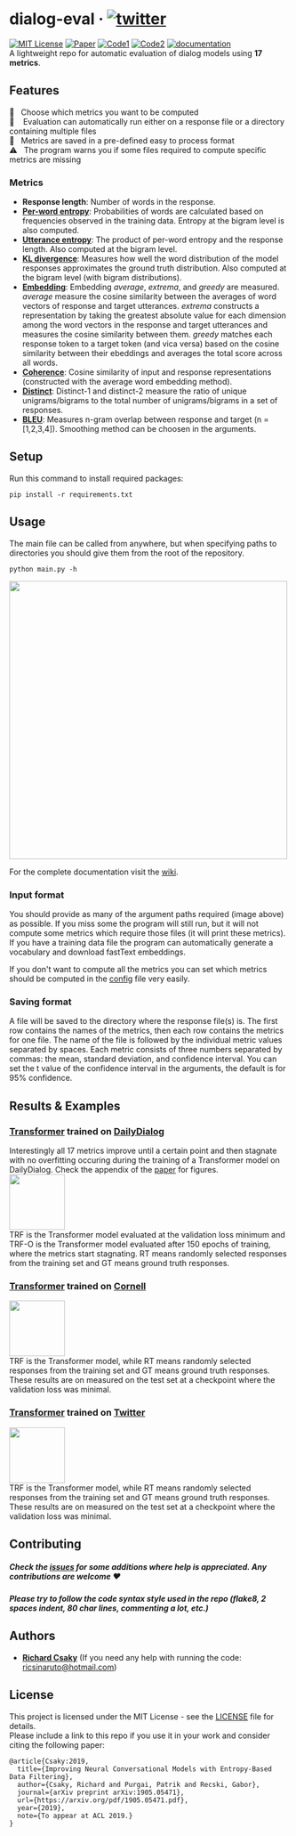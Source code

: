 # dialog-eval &middot; [![twitter](https://img.shields.io/twitter/url/https/shields.io.svg?style=social)](https://ctt.ac/a16pa)
[![MIT License](https://img.shields.io/badge/license-MIT-blue.svg)](https://opensource.org/licenses/MIT) [![Paper](https://img.shields.io/badge/Presented%20at-ACL%202019-yellow.svg)](https://arxiv.org/abs/1905.05471) [![Code1](https://img.shields.io/badge/code-chatbot%20training-green.svg)](https://github.com/ricsinaruto/Seq2seqChatbots) [![Code2](https://img.shields.io/badge/code-filtering-green.svg)](https://github.com/ricsinaruto/NeuralChatbots-DataFiltering) [![documentation](https://img.shields.io/badge/documentation-on%20wiki-red.svg)](https://github.com/ricsinaruto/dialog-eval/wiki)  
A lightweight repo for automatic evaluation of dialog models using **17 metrics**.

## Features
  :twisted_rightwards_arrows: &nbsp; Choose which metrics you want to be computed  
  :rocket: &nbsp;&nbsp; Evaluation can automatically run either on a response file or a directory containing multiple files  
  :floppy_disk: &nbsp; Metrics are saved in a pre-defined easy to process format  
  :warning: &nbsp; The program warns you if some files required to compute specific metrics are missing  
  
### Metrics
* **Response length**: Number of words in the response.
* **[Per-word entropy](http://www.cs.toronto.edu/~lcharlin/papers/vhred_aaai17.pdf)**: Probabilities of words are calculated based on frequencies observed in the training data. Entropy at the bigram level is also computed.
* **[Utterance entropy](http://www.cs.toronto.edu/~lcharlin/papers/vhred_aaai17.pdf)**: The product of per-word entropy and the response length. Also computed at the bigram level.
* **[KL divergence](https://arxiv.org/abs/1905.05471)**: Measures how well the word distribution of the model responses approximates the ground truth distribution. Also computed at the bigram level (with bigram distributions).
* **[Embedding](https://aclweb.org/anthology/D16-1230)**: Embedding *average*, *extrema*, and *greedy* are measured. *average* measure the cosine similarity between the averages of word vectors of response and target utterances. *extrema* constructs a representation by taking the greatest absolute value for each dimension among the word vectors in the response and target utterances and measures the cosine similarity between them. *greedy* matches each response token to a target token (and vica versa) based on the cosine similarity between their ebeddings and averages the total score across all words. 
* **[Coherence](https://arxiv.org/pdf/1809.06873.pdf)**: Cosine similarity of input and response representations (constructed with the average word embedding method).
* **[Distinct](https://www.aclweb.org/anthology/N16-1014)**: Distinct-1 and distinct-2 measure the ratio of unique unigrams/bigrams to the total number of unigrams/bigrams in a set of responses.
* **[BLEU](https://www.aclweb.org/anthology/P02-1040)**: Measures n-gram overlap between response and target (n = [1,2,3,4]). Smoothing method can be choosen in the arguments.



## Setup
Run this command to install required packages:
```
pip install -r requirements.txt
```

## Usage
The main file can be called from anywhere, but when specifying paths to directories you should give them from the root of the repository.
```
python main.py -h
```
<a><img src="https://github.com/ricsinaruto/dialog-eval/blob/master/docs/help.png" align="top" height="500" ></a>

For the complete documentation visit the [wiki](https://github.com/ricsinaruto/dialog-eval/wiki).

### Input format
You should provide as many of the argument paths required (image above) as possible. If you miss some the program will still run, but it will not compute some metrics which require those files (it will print these metrics). If you have a training data file the program can automatically generate a vocabulary and download fastText embeddings.  
  
If you don't want to compute all the metrics you can set which metrics should be computed in the [config](https://github.com/ricsinaruto/dialog-eval/blob/master/utils/config.py) file very easily.

### Saving format
A file will be saved to the directory where the response file(s) is. The first row contains the names of the metrics, then each row contains the metrics for one file. The name of the file is followed by the individual metric values separated by spaces. Each metric consists of three numbers separated by commas: the mean, standard deviation, and confidence interval. You can set the t value of the confidence interval in the arguments, the default is for 95% confidence.

## Results & Examples
### [Transformer](https://arxiv.org/abs/1706.03762) trained on [DailyDialog](https://arxiv.org/abs/1710.03957)
Interestingly all 17 metrics improve until a certain point and then stagnate with no overfitting occuring during the training of a Transformer model on DailyDialog. Check the appendix of the [paper](https://arxiv.org/pdf/1905.05471.pdf) for figures.  
<a><img src="https://github.com/ricsinaruto/dialog-eval/blob/master/docs/dailydialog_metrics.png" align="top" height="100" ></a>  
TRF is the Transformer model evaluated at the validation loss minimum and TRF-O is the Transformer model evaluated after 150 epochs of training, where the metrics start stagnating. RT means randomly selected responses from the training set and GT means ground truth responses.  

### [Transformer](https://arxiv.org/abs/1706.03762) trained on [Cornell](https://www.cs.cornell.edu/~cristian/Cornell_Movie-Dialogs_Corpus.html)
<a><img src="https://github.com/ricsinaruto/dialog-eval/blob/master/docs/cornell_metrics.png" align="top" height="100" ></a>  
TRF is the Transformer model, while RT means randomly selected responses from the training set and GT means ground truth responses. These results are on measured on the test set at a checkpoint where the validation loss was minimal.  

### [Transformer](https://arxiv.org/abs/1706.03762) trained on [Twitter](https://github.com/facebookresearch/ParlAI/tree/master/parlai/tasks/twitter)
<a><img src="https://github.com/ricsinaruto/dialog-eval/blob/master/docs/twitter_metrics.png" align="top" height="100" ></a>  
TRF is the Transformer model, while RT means randomly selected responses from the training set and GT means ground truth responses. These results are on measured on the test set at a checkpoint where the validation loss was minimal.  

## Contributing
##### Check the [issues](https://github.com/ricsinaruto/dialog-eval/issues) for some additions where help is appreciated. Any contributions are welcome :heart:
##### Please try to follow the code syntax style used in the repo (flake8, 2 spaces indent, 80 char lines, commenting a lot, etc.)


## Authors
* **[Richard Csaky](ricsinaruto.github.io)** (If you need any help with running the code: ricsinaruto@hotmail.com)

## License
This project is licensed under the MIT License - see the [LICENSE](https://github.com/ricsinaruto/dialog-eval/blob/master/LICENSE) file for details.  
Please include a link to this repo if you use it in your work and consider citing the following paper:
```
@article{Csaky:2019,
  title={Improving Neural Conversational Models with Entropy-Based Data Filtering},
  author={Csaky, Richard and Purgai, Patrik and Recski, Gabor},
  journal={arXiv preprint arXiv:1905.05471},
  url={https://arxiv.org/pdf/1905.05471.pdf},
  year={2019},
  note={To appear at ACL 2019.}
}
```
